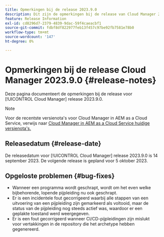 ```yaml
---
title: Opmerkingen bij de release 2023.9.0
description: Dit zijn de opmerkingen bij de release van Cloud Manager 2023.9.0.
feature: Release Information
exl-id: cd8296d7-2379-4839-9dac-59f4caeacbf1
source-git-commit: fdbf8df822977feb13f457c97be92fb7581e78b0
workflow-type: tm+mt
source-wordcount: '147'
ht-degree: 0%

---
```


# Opmerkingen bij de release Cloud Manager 2023.9.0 {#release-notes}

Deze pagina documenteert de opmerkingen bij de release voor [!UICONTROL Cloud Manager] release 2023.9.0.

>[!NOTE]
>
>Voor de recentste versienota&#39;s voor Cloud Manager in AEM as a Cloud Service, verwijs naar [ Cloud Manager in AEM as a Cloud Service huidige versienota&#39;s.](https://experienceleague.adobe.com/docs/experience-manager-cloud-service/content/implementing/using-cloud-manager/release-notes-cloud-manager/release-notes-cm-current.html)

## Releasedatum {#release-date}

De releasedatum voor [!UICONTROL Cloud Manager] release 2023.9.0 is 14 september 2023. De volgende release is gepland voor 5 oktober 2023.

## Opgeloste problemen {#bug-fixes}

* Wanneer een programma wordt geschrapt, wordt om het even welke bijbehorende, lopende pijpleiding nu ook geschrapt.
* Er is een incidentele fout gecorrigeerd waarbij alle stappen van een uitvoering van een pijpleiding zijn gemarkeerd als voltooid, maar de status van de pijpleiding nog steeds actief was, waardoor er een geplakte toestand werd weergegeven.
* Er is een fout gecorrigeerd wanneer CI/CD-pijpleidingen zijn mislukt voor vertakkingen in de repository die het archetype hebben gegenereerd.
